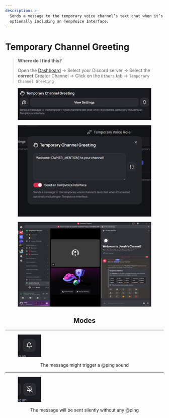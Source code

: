 ```yaml
---
description: >-
  Sends a message to the temporary voice channel’s text chat when it’s created,
  optionally including an TempVoice Interface.
---
```


# Temporary Channel Greeting

> **Where do I find this?**
>
> Open the [Dashboard](https://tempvoice.xyz/dashboard) -> Select your Discord server -> Select the **correct** Creator Channel -> Click on the `Others` tab -> `Temporary Channel Greeting`

<figure><img src="../../.gitbook/assets/image (9).png" alt=""><figcaption></figcaption></figure>

<figure><img src="../../.gitbook/assets/image (10).png" alt=""><figcaption></figcaption></figure>

<figure><img src="../../.gitbook/assets/image (11).png" alt=""><figcaption></figcaption></figure>

<h2 align="center">Modes</h2>

***

<figure><img src="../../.gitbook/assets/image (68).png" alt="" width="74"><figcaption></figcaption></figure>

<p align="center">The message might trigger a @ping sound</p>

***

<figure><img src="../../.gitbook/assets/image (69).png" alt="" width="74"><figcaption></figcaption></figure>

<p align="center">The message will be sent silently without any @ping</p>
